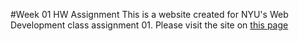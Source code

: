 #Week 01 HW Assignment
This is a website created for NYU's Web Development class assignment 01.
Please visit the site on [this page](https://bluetitanium.github.io/webdevweek01hw/)